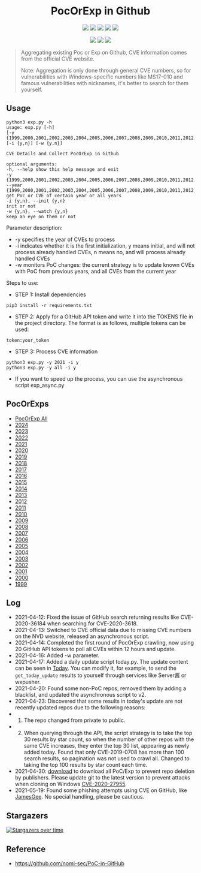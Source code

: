 <h1 align="center">PocOrExp in Github</h1>

<p align="center">
  <img src="https://visitor-badge.glitch.me/badge?page_id=https://github.com/ycdxsb/PocOrExp_in_Github/README.md"/>
  <img src="https://img.shields.io/github/stars/ycdxsb/PocOrExp_in_Github"/>  
  <img src="https://img.shields.io/github/forks/ycdxsb/PocOrExp_in_Github"/> 
  <img src="https://img.shields.io/github/issues/ycdxsb/PocOrExp_in_Github"/> 
  <img src="https://img.shields.io/github/license/ycdxsb/PocOrExp_in_Github"/> 
</p>
<p align="center">
<img src="https://img.shields.io/github/commit-activity/m/ycdxsb/PocOrExp_in_Github"/>
<img src="https://img.shields.io/github/last-commit/ycdxsb/PocOrExp_in_Github"/>
<img src="https://img.shields.io/github/repo-size/ycdxsb/PocOrExp_in_Github"/>
</p>     

> Aggregating existing Poc or Exp on Github, CVE information comes from the official CVE website.
>
> Note: Aggregation is only done through general CVE numbers, so for vulnerabilities with Windows-specific numbers like MS17-010 and famous vulnerabilities with nicknames, it's better to search for them yourself.

## Usage
```
python3 exp.py -h
usage: exp.py [-h]
[-y {1999,2000,2001,2002,2003,2004,2005,2006,2007,2008,2009,2010,2011,2012,2013,2014,2015,2016,2017,2018,2019,2020,2021,all}]
[-i {y,n}] [-w {y,n}]

CVE Details and Collect PocOrExp in Github

optional arguments:
-h, --help show this help message and exit
-y {1999,2000,2001,2002,2003,2004,2005,2006,2007,2008,2009,2010,2011,2012,2013,2014,2015,2016,2017,2018,2019,2020,2021,all}, --year {1999,2000,2001,2002,2003,2004,2005,2006,2007,2008,2009,2010,2011,2012,2013,2014,2015,2016,2017,2018,2019,2020,2021,all}
get Poc or CVE of certain year or all years
-i {y,n}, --init {y,n}
init or not
-w {y,n}, --watch {y,n}
keep an eye on them or not
```

Parameter description:
- -y specifies the year of CVEs to process
- -i indicates whether it is the first initialization, y means initial, and will not process already handled CVEs, n means no, and will process already handled CVEs
- -w monitors PoC changes: the current strategy is to update known CVEs with PoC from previous years, and all CVEs from the current year

Steps to use:
- STEP 1: Install dependencies
```
pip3 install -r requirements.txt
```

- STEP 2: Apply for a GitHub API token and write it into the TOKENS file in the project directory. The format is as follows, multiple tokens can be used:

```
token:your_token
```


- STEP 3: Process CVE information
```
python3 exp.py -y 2021 -i y
python3 exp.py -y all -i y
```

- If you want to speed up the process, you can use the asynchronous script exp_async.py

## PocOrExps
- [PocOrExp All](https://github.com/ycdxsb/PocOrExp_in_Github/blob/main/PocOrExp.md)
- [2024](https://github.com/ycdxsb/PocOrExp_in_Github/tree/main/2024/README.md)
- [2023](https://github.com/ycdxsb/PocOrExp_in_Github/tree/main/2023/README.md)
- [2022](https://github.com/ycdxsb/PocOrExp_in_Github/tree/main/2022/README.md)
- [2021](https://github.com/ycdxsb/PocOrExp_in_Github/tree/main/2021/README.md)
- [2020](https://github.com/ycdxsb/PocOrExp_in_Github/tree/main/2020/README.md)
- [2019](https://github.com/ycdxsb/PocOrExp_in_Github/tree/main/2019/README.md)
- [2018](https://github.com/ycdxsb/PocOrExp_in_Github/tree/main/2018/README.md)
- [2017](https://github.com/ycdxsb/PocOrExp_in_Github/tree/main/2017/README.md)
- [2016](https://github.com/ycdxsb/PocOrExp_in_Github/tree/main/2016/README.md)
- [2015](https://github.com/ycdxsb/PocOrExp_in_Github/tree/main/2015/README.md)
- [2014](https://github.com/ycdxsb/PocOrExp_in_Github/tree/main/2014/README.md)
- [2013](https://github.com/ycdxsb/PocOrExp_in_Github/tree/main/2013/README.md)
- [2012](https://github.com/ycdxsb/PocOrExp_in_Github/tree/main/2012/README.md)
- [2011](https://github.com/ycdxsb/PocOrExp_in_Github/tree/main/2011/README.md)
- [2010](https://github.com/ycdxsb/PocOrExp_in_Github/tree/main/2010/README.md)
- [2009](https://github.com/ycdxsb/PocOrExp_in_Github/tree/main/2009/README.md)
- [2008](https://github.com/ycdxsb/PocOrExp_in_Github/tree/main/2008/README.md)
- [2007](https://github.com/ycdxsb/PocOrExp_in_Github/tree/main/2007/README.md)
- [2006](https://github.com/ycdxsb/PocOrExp_in_Github/tree/main/2006/README.md)
- [2005](https://github.com/ycdxsb/PocOrExp_in_Github/tree/main/2005/README.md)
- [2004](https://github.com/ycdxsb/PocOrExp_in_Github/tree/main/2004/README.md)
- [2003](https://github.com/ycdxsb/PocOrExp_in_Github/tree/main/2003/README.md)
- [2002](https://github.com/ycdxsb/PocOrExp_in_Github/tree/main/2002/README.md)
- [2001](https://github.com/ycdxsb/PocOrExp_in_Github/tree/main/2001/README.md)
- [2000](https://github.com/ycdxsb/PocOrExp_in_Github/tree/main/2000/README.md)
- [1999](https://github.com/ycdxsb/PocOrExp_in_Github/tree/main/1999/README.md)

## Log
- 2021-04-12: Fixed the issue of GitHub search returning results like CVE-2020-36184 when searching for CVE-2020-3618.
- 2021-04-13: Switched to CVE official data due to missing CVE numbers on the NVD website, released an asynchronous script.
- 2021-04-14: Completed the first round of PocOrExp crawling, now using 20 GitHub API tokens to poll all CVEs within 12 hours and update.
- 2021-04-16: Added -w parameter.
- 2021-04-17: Added a daily update script today.py. The update content can be seen in [Today](https://github.com/ycdxsb/PocOrExp_in_Github/tree/main/Today.md). You can modify it, for example, to send the `get_today_update` results to yourself through services like Server酱 or wxpusher.
- 2021-04-20: Found some non-PoC repos, removed them by adding a blacklist, and updated the asynchronous script to v2.
- 2021-04-23: Discovered that some results in today's update are not recently updated repos due to the following reasons:
- 1. The repo changed from private to public.
- 2. When querying through the API, the script strategy is to take the top 30 results by star count, so when the number of other repos with the same CVE increases, they enter the top 30 list, appearing as newly added today. Found that only CVE-2019-0708 has more than 100 search results, so pagination was not used to crawl all. Changed to taking the top 100 results by star count each time.
- 2021-04-30: [download](https://github.com/ycdxsb/PocOrExp_in_Github/tree/main/download.py) to download all PoC/Exp to prevent repo deletion by publishers. Please update git to the latest version to prevent attacks when cloning on Windows [CVE-2020-27955](https://github.com/yhsung/cve-2020-27955-poc).
- 2021-05-19: Found some phishing attempts using CVE on GitHub, like [JamesGee](https://github.com/JamesGeee). No special handling, please be cautious.

## Stargazers

[![Stargazers over time](https://starchart.cc/ycdxsb/PocOrExp_in_Github.svg)](https://starchart.cc/ycdxsb/PocOrExp_in_Github)

## Reference
- https://github.com/nomi-sec/PoC-in-GitHub